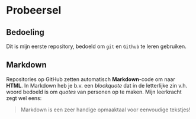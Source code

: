 # Probeersel

## Bedoeling
Dit is mijn eerste repository, bedoeld om `git` en `Github` te leren gebruiken.

## Markdown
Repositories op GitHub zetten automatisch **Markdown**-code om naar 
**HTML**.
In Markdown heb je b.v. een *blockquote* dat in de letterlijke zin v.h. 
woord bedoeld is om *quotes* van personen op te maken.
Mijn leerkracht zegt wel eens:
> Markdown is een zeer handige opmaaktaal voor eenvoudige tekstjes!
